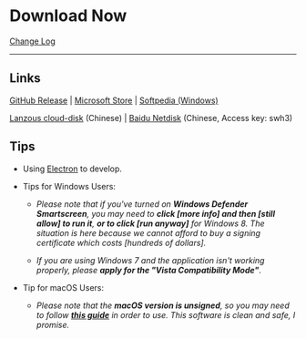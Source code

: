 # Download Now

[Change Log](https://github.com/RoderickQiu/wnr/releases)

----

## Links

[GitHub Release](https://github.com/RoderickQiu/wnr/releases/latest) | [Microsoft Store](https://www.microsoft.com/en-us/p/wnr/9n8nv1c5rxxw) | [Softpedia (Windows)](https://www.softpedia.com/get/Desktop-Enhancements/Clocks-Time-Management/wnr.shtml)

[Lanzous cloud-disk](https://scris.lanzoui.com/b01n0tb4j) (Chinese) | [Baidu Netdisk](https://pan.baidu.com/s/1PDpnEkf-zKQKQIhUTO0ubQ#list/path=%2F) (Chinese, Access key: swh3)

## Tips

- Using <a href="https://quasar.dev/quasar-cli/developing-electron-apps/introduction">Electron</a> to develop.

- Tips for Windows Users:

  - *Please note that if you've turned on **Windows Defender Smartscreen**, you may need to **click [more info] and then [still allow] to run it**, **or to click [run anyway]** for Windows 8. The situation is here because we cannot afford to buy a signing certificate which costs [hundreds of dollars].*

  - *If you are using Windows 7 and the application isn't working properly, please **apply for the "Vista Compatibility Mode"***.

- Tip for macOS Users:

  - *Please note that the **macOS version is unsigned**, so you may need to follow [**this guide**](https://www.wikihow.com/Install-Software-from-Unsigned-Developers-on-a-Mac) in order to use. This software is clean and safe, I promise.*
